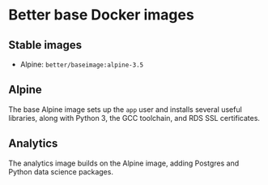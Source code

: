 # Better base Docker images

## Stable images

* Alpine: `better/baseimage:alpine-3.5`

## Alpine

The base Alpine image sets up the `app` user and installs several useful libraries, along with Python 3, the GCC toolchain, and RDS SSL certificates.

## Analytics

The analytics image builds on the Alpine image, adding Postgres and Python data science packages.
